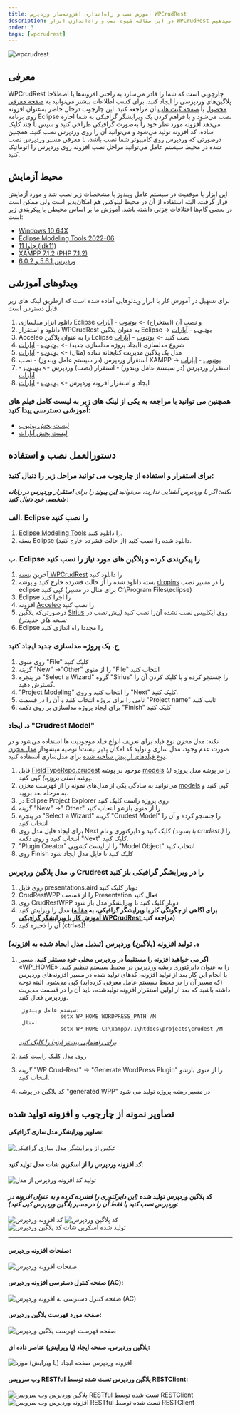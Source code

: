 ```yaml
---
title: آموزش نصب و راه‌اندازی افزونه‌ساز وردپرس WPCrudRest
description: در این مقاله شیوه نصب و راه‌اندازی ابزار WPCrudRest برای تولید گرافیکی و بدون کدنویسی افزونه‌های وردپرس را توضیح می‌دهیم.
order: 3
tags: [wpcrudrest]
---
```

![wpcrudrest](/content/wpcrudrest/wpcrudrest-banner.png)
## معرفی
WPCrudRest چارچوبی است که شما را قادر می‌سازد به راحتی افزونه‌ها یا اصطلاحا پلاگین‌های وردپرسی را ایجاد کنید. برای کسب اطلاعات بیشتر می‌توانید به 
[صفحه معرفی محصول](/products/wpcrudrest)
 یا 
[صفحه گیت هاب](https://github.com/asadidebuger/WPCrudRest)
 آن مراجعه کنید.
این چارچوب درحال حاضر به‌عنوان افزونه روی برنامه Eclipse نصب می‌شود و با فراهم کردن یک ویرایشگر گرافیکی به شما اجازه می‌دهد افزونه مورد نظر خود را به‌صورت گرافیکی طراحی کنید و سپس با چند کلیک ساده، کد افزونه تولید می‌شود و می‌توانید آن را روی وردپرس نصب کنید. همچنین درصورتی که وردپرس روی کامپیوتر شما نصب باشد، با معرفی مسیر وردپرس نصب شده در محیط سیستم عامل می‌توانید مراحل نصب افزونه روی وردپرس را اتوماتیک کنید.
## محیط آزمایش
این ابزار با موفقیت در سیستم عامل ویندوز با مشخصات زیر نصب شد و مورد آزمایش قرار گرفت. البته استفاده از آن در محیط لینوکس هم امکان‌پذیر است ولی ممکن است در بعضی گام‌ها اختلافات جزئی داشته باشد. آموزش ما بر اساس محیطی با پیکربندی زیر است:
* [Windows 10 64X](https://www.microsoft.com/en-us/software-download/windows10)
* [Eclipse Modeling Tools 2022-06](https://www.eclipse.org/downloads/packages/release/2022-06/r/eclipse-modeling-tools)
* [جاوا 11 (jdk11)](https://www.oracle.com/java/technologies/javase/jdk11-archive-downloads.html)
* [XAMPP 7.1.2 (PHP 7.1.2)](https://sourceforge.net/projects/xampp/files/XAMPP%20Windows/7.1.29/)
* [وردپرس 5.6.1 و 6.0.2](https://wordpress.org/download/)

## ویدئوهای آموزشی
برای تسهیل در آموزش کار با ابزار ویدئوهایی آماده شده است که ازطریق لینک های زیر قابل دسترس است. 
1. دانلود ابزار مدلسازی Eclipse و نصب آن (استخراج) -> [یوتیوب](https://youtu.be/FsehvXbDuf8) - [آپارات](https://www.aparat.com/v/pci6K )
2. دانلود و استقرار WPCrudRest به عنوان پلاگین Eclipse -> [یوتیوب](https://youtu.be/xeCBqQRdBIg) - [آپارات](https://www.aparat.com/v/KICrQ)
3. Acceleo را به عنوان پلاگین Eclipse نصب کنید -> [یوتیوب](https://youtu.be/kwBskje3lfk) - [آپارات](https://www.aparat.com/v/Uh1zM)
4. شروع مدلسازی (ایجاد پروژه مدلسازی جدید) -> [یوتیوب](https://youtu.be/F5uPJMvkYNI) - [آپارات](https://www.aparat.com/v/1uQBW)
5. مدل یک پلاگین مدیریت کتابخانه ساده (مثال) -> [یوتیوب](https://youtu.be/8z_OJiiTTws) - [آپارات](https://www.aparat.com/v/j4Bqp)
6. استقرار وردپرس (در سیستم عامل ویندوز) - نصب XAMPP -> [یوتیوب](https://youtu.be/EqW5lSWWsP0) - [آپارات](https://www.aparat.com/v/1owaH)
7. استقرار وردپرس (در سیستم عامل ویندوز) - استقرار (نصب) وردپرس -> [یوتیوب](https://youtu.be/NnFDoHHKAEE) - [آپارات](https://www.aparat.com/v/mY6i8)
8. ایجاد و استقرار افزونه وردپرس -> [یوتیوب](https://youtu.be/uAj5vbeoikU) - [آپارات](https://www.aparat.com/v/W7yP9)

### همچنین می توانید با مراجعه به یکی از لینک های زیر به لیست کامل فیلم های آموزشی دسترسی پیدا کنید:
- [لیست پخش یوتیوب](https://www.youtube.com/playlist?list=PL8kI35qv4aXaRaETVfC0CgzlgtKy6e6Gk)
- [لیست پخش آپارات](https://www.aparat.com/v/pci6K?playlist=1773307)

## دستورالعمل نصب و استفاده

### برای استقرار و استفاده از چارچوب می توانید مراحل زیر را دنبال کنید:

_نکته: اگر با وردپرس آشنایی ندارید، می‌توانید [**این پیوند**](https://www.cloudways.com/blog/install-wordpress-locally/) را برای **استقرار وردپرس در رایانه شخصی خود دنبال کنید** !_

### الف. Eclipse را نصب کنید
1. [Eclipse Modeling Tools](https://www.eclipse.org/downloads/packages/release/2022-06/r/eclipse-modeling-tools) را دانلود کنید.
2. بسته Eclipse دانلود شده را نصب کنید (از حالت فشرده خارج کنید).

### ب. Eclipse را پیکربندی کرده و پلاگین های مورد نیاز را نصب کنید

1. آخرین [بسته WPCrudRest](https://github.com/asadidebuger/WPCrudRest/releases/latest) را دانلود کنید
2. بسته دانلود شده را از حالت فشرده خارج کنید و پوشه [dropins](https://github.com/asadidebuger/WPCrudRest/tree/main/dropins "dropins") را در مسیر نصب eclipse کپی کنید (برای مثال در مسیر C:\Program Files\eclipse)
3. Eclipse را اجرا کنید
4. افزونه [Acceleo](https://www.eclipse.org/acceleo/download.html) را نصب کنید
5. درصورتی‌که پلاگین [Sirius](https://www.eclipse.org/sirius/) روی ایکلیپس نصب نشده آن‌را نصب کنید *(پیش نصب در نسخه های جدیدتر)*
6. Eclipse را مجددا راه اندازی کنید

### ج. یک پروژه مدلسازی جدید ایجاد کنید
1. روی منوی "File" کلیک کنید
2. گزینه "New" ->"Other" را از منوی "File" انتخاب کنید
3. در پنجره "Select a Wizard" گروه "Sirius" را جستجو کرده و با کلیک کردن آن را گسترش دهید.
4. "Project Modeling" را انتخاب کنید و روی "Next" کلیک کنید.
5. نامی را برای پروژه انتخاب کنید و آن را در قسمت "Project name" تایپ کنید
6. برای ایجاد پروژه مدلسازی بر روی دکمه "Finish" کلیک کنید

### د. ایجاد "Crudrest Model"
نکته: مدل مخزن نوع فیلد برای تعریف انواع فیلد موجودیت ها استفاده می‌شود و در صورت عدم وجود، مدل سازی و تولید کد امکان پذیر نیست! توصیه میشوداز [مدل مخزن نوع فیلدهای از پیش ساخته شده](https://github.com/asadidebuger/WPCrudRest/blob/main/models/FieldTypeRepo.crudest)  برای مدل‌سازی استفاده کنید.
1. فایل [FieldTypeRepo.crudest](https://github.com/asadidebuger/WPCrudRest/blob/main/models/FieldTypeRepo.crudest "FieldTypeRepo.crudest") موجود در پوشه [models](https://github.com/asadidebuger/WPCrudRest/tree/main/models) را در پوشه مدل پروژه *(یا پوشه اصلی پروژه)* کپی کنید.
2. می‌توانید به سادگی یکی از مدل‌های نمونه را از فهرست مخزن [models](https://github.com/asadidebuger/WPCrudRest/tree/main/models) کپی کنید و به مرحله بعد بروید.
2. در Eclipse Project Explorer روی پروژه راست کلیک کنید
3. گزینه "New" ->" Other" را از منوی بازشو انتخاب کنید
4. در پنجره "Select a Wizard" گزینه "Crudest Model" را جستجو کرده و آن را انتخاب کنید
5. برای ایجاد فایل مدل روی Next کلیک کنید و دایرکتوری و نام *(با پسوند crudest.)* را انتخاب کنید و روی دکمه "Next" کلیک کنید.
6. "Plugin Creator" را از لیست کشویی "Model Object" انتخاب کنید
7. روی Finish کلیک کنید تا فایل مدل ایجاد شود

### و. مدل پلاگین وردپرس Crudrest را در ویرایشگر گرافیکی باز کنید
1. روی فایل presentations.aird دوبار کلیک کنید
2. CrudRestWPP را از قسمت Presentation فعال کنید
3. روی CrudRestWPP دوبار کلیک کنید تا ویرایشگر مدل باز شود
4. مدل را ویرایش کنید **(برای آگاهی از چگونگی کار با ویرایشگر گرافیکی، به [مقاله آموزش کار با ویرایشگر گرافیکی WPCrudRest ](/blog/wpcrudrest-modelling) مراجعه کنید)**
5. آن را ذخیره کنید (ctrl+s)!

### ه. تولید افزونه (پلاگین) وردپرس (تبدیل مدل ایجاد شده به افزونه)

1. **اگر می خواهید افزونه را مستقیماً در وردپرس محلی خود مستقر کنید**، مسیر «WP_HOME» را به عنوان دایرکتوری ریشه وردپرس در محیط سیستم تنظیم کنید. با انجام این کار بعد از تولید افزونه، کدهای تولید شده در مسیر افزونه‌های وردپرس (که مسیر آن را در محیط سیستم عامل معرفی کرده‌اید) کپی می‌شود. البته توجه داشته باشید که بعد از اولین استقرار افزونه تولیدشده، باید آن را در قسمت مدیریت وردپرس فعال کنید. 
   
        سیستم عامل ویندوز:
                    setx WP_HOME WORDPRESS_PATH /M
        مثال:
                    setx WP_HOME C:\xampp7.1\htdocs\projects\crudest /M
    [*برای راهنمایی بیشتر اینجا را کلیک کنید*](https://dev.to/kapilgorve/set-environment-variable-in-windows-and-wsl-linux-in-terminal-3mg4)
   

2. روی مدل کلیک راست کنید
3. گزینه "WP Crud-Rest" -> "Generate WordPress Plugin" را از منوی بازشو انتخاب کنید.
4. کد پلاگین در  پوشه "generated WPP" در مسیر ریشه پروژه تولید می شود


## تصاویر نمونه از چارچوب و افزونه تولید شده
#### تصاویر ویرایشگر مدل‌سازی گرافیکی:
![عکس از ویرایشگر مدل سازی گرافیکی](/content/wpcrudrest/graphical-modeling-screenshot.png)

#### کد افزونه وردپرس را از اسکرین شات مدل تولید کنید:
![تولید کد افزونه وردپرس از مدل](/content/wpcrudrest/generate-code-screenshot.png)

#### کد پلاگین وردپرس تولید شده *(این دایرکتوری را فشرده کرده و به عنوان افزونه در وردپرس نصب کنید یا فقط آن را در مسیر پلاگین وردپرس کپی کنید)*:
![کد افزونه وردپرس](/content/wpcrudrest/generated-plugin-code-screenshot.png)
![کد پلاگین وردپرس](/content/wpcrudrest/generated-plugin-code-screenshot2.png)![تولید شده اسکرین شات کد پلاگین وردپرس](/content/wpcrudrest/generated-plugin-code-screenshot3.png)
___

#### صفحات افزونه وردپرس:
![صفحات افزونه وردپرس](/content/wpcrudrest/microhrm-pages.png)

#### صفحه کنترل دسترسی افزونه وردپرس (AC):
![صفحه کنترل دسترسی به افزونه وردپرس (AC)](/content/wpcrudrest/microhrm-options.png)

#### صفحه مورد فهرست پلاگین وردپرس:
![صفحه فهرست فهرست پلاگین وردپرس](/content/wpcrudrest/microhrm-list-items.png)

#### پلاگین وردپرس، صفحه ایجاد (یا ویرایش) عناصر داده ای:
![افزونه وردپرس صفحه  ایجاد (یا ویرایش) مورد](/content/wpcrudrest/microhrm-edit-item.png)

#### وب سرویس RESTful  پلاگین وردپرس تست شده توسط RESTClient:
![پلاگین وردپرس وب سرویس RESTful تست شده توسط RESTClient](/content/wpcrudrest/microhrm-rest.png)
![افزونه وردپرس وب سرویس RESTful تست شده توسط RESTClient](/content/wpcrudrest/microhrm-rest2.png)
